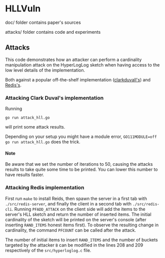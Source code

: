 # HLLVuln

doc/ folder contains paper's sources

attacks/ folder contains code and experiments

## Attacks

This code demonstrates how an attacker can perform a cardinality manipulation attack on the HyperLogLog sketch when having access to the low level details of the implementation.

Both against a popular off-the-shelf implementation ([clarkduvall's](https://github.com/clarkduvall/hyperloglog)) and [Redis's](https://github.com/redis/redis).


### Attacking Clark Duval's implementation

Running

`go run attack_hll.go`

will print some attack results.

Depending on your setup you might have a module error, `GO111MODULE=off go run attack_hll.go` does the trick.

#### Note

Be aware that we set the number of iterations to 50, causing the attacks results to take quite some time to be printed. You can lower this number to have results faster.

### Attacking Redis implementation

First run `make` to install Reids, then spawn the server in a first tab with `./src/redis-server`, and finally the client in a second tab with `./src/redis-cli`. Running `PFADD_ATTACK` on the client side will add the items to the server's HLL sketch and return the number of inserted items. The initial cardinality of the sketch will be printed on the server's console (after inserting `RAND_ITEMS` honest items first). To observe the resulting change in cardinality, the command `PFCOUNT` can be called after the attack.

The number of initial items to insert `RAND_ITEMS` and the number of buckets targeted by the attacker `B` can be modified in the lines 208 and 209 respectively of the `src/hyperloglog.c` file.
